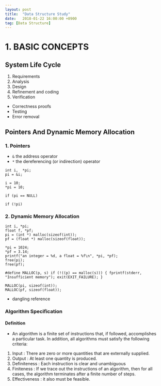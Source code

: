 ```yaml
---
layout: post
title:  "Data Structure Study"
date:   2018-01-22 16:00:00 +0900
tag: [Data Structure]
---
```


# 1. BASIC CONCEPTS

## System Life Cycle

1. Requirements
2. Analysis
3. Design
4. Refinement and coding
5. Verification
  - Correctness proofs
  - Testing
  - Error removal

## Pointers And Dynamic Memory Allocation

### 1. Pointers

  - `&` the address operator
  - `*` the dereferencing (or indirection) operator

  ```
  int i,  *pi;
  pi = &i;

  i = 10;
  *pi = 10;

  if (pi == NULL)

  if (!pi)
  ```

### 2. Dynamic Memory Allocation

```
int i, *pi;
float f, *pf;
pi = (int *) malloc(sizeof(int));
pf = (float *) malloc(sizeof(float));

*pi = 1024;
*pf = 3.14;
printf("an integer = %d, a float = %f\n", *pi, *pf);
free(pi);
free(pf);

#define MALLOC(p, s) if (!((p) == malloc(s))) { fprintf(stderr, "Insufficient memory"); exit(EXIT_FAILURE); }

MALLOC(pi, sizeof(int));
MALLOC(pf, sizeof(float));

```
  - dangling reference

### Algorithm Specification

#### Definition
  - An algorithm is a finite set of instructions that, if followed, accomplishes a particular task. In addition, all algorithms must satisfy the following criteria:
  1. Input : There are zero or more quantities that are externally supplied.
  2. Output : At least one quantity is produced.
  3. Definiteness : Each instruction is clear and unambiguous
  4. Finiteness : If we trace out the instructions of an algorithm, then for all cases, the algorithm terminates after a finite number of steps.
  5. Effectiveness : it also must be feasible.
